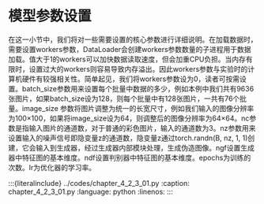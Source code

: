 # 模型参数设置

在这一小节中，我们将对一些需要设置的核心参数进行详细说明。在加载数据时，需要设置workers参数，DataLoader会创建workers参数数量的子进程用于数据加载。值大于1的workers可以加快数据读取速度，但会加重CPU负担。当内存有限时，设置过大的workers则容易导致内存溢出。因此workers参数与实验时的计算机硬件有较强相关性。简单起见，我们将workers参数设为0，读者可按需设置。batch_size参数用来设置每个批量中数据的多少，例如本例中我们共有9636张图片，如果batch_size设为128，则每个批量中有128张图片，一共有76个批量。image_size 参数将图片调整为统一的长宽尺寸，例如我们输入的图像分辨率为100×100，如果将image_size设为64，则调整后的图像分辨率为64×64。nc参数是指输入图片的通道数，对于普通的彩色图片，输入的通道数为3。nz参数用来设置输入的噪声信号即隐变量z的通道数，隐变量z通过torch.randn(B, nz, 1, 1)创建，它会输入到生成器，经过生成器内部模块处理，生成伪造图像。ngf设置生成器中特征图的基本维度。ndf设置判别器中特征图的基本维度。epochs为训练的次数。lr为优化器的学习率。

:::{literalinclude} ../codes/chapter_4_2_3_01.py
:caption: chapter_4_2_3_01.py
:language: python
:linenos:
:::
